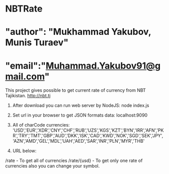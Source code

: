 # NBTRate
# "author": "Mukhammad Yakubov, Munis Turaev"
# "email":"Muhammad.Yakubov91@gmail.com"

This project gives possible to get current rate of currency from NBT Tajikistan.
http://nbt.tj

1. After download you can run web server by NodeJS: node index.js
2. Set url in your browser to get JSON formats data: localhost:9090

3. All of charCode currencies: 'USD','EUR','XDR','CNY','CHF','RUB','UZS','KGS','KZT','BYN','IRR','AFN','PKR','TRY','TMT','GBP','AUD','DKK','ISK','CAD','KWD','NOK','SGD','SEK','JPY','AZN','AMD','GEL','MDL','UAH','AED','SAR','INR','PLN','MYR','THB'

4. URL below:

/rate      - To get all of currencies
/rate/{usd}  - To get only one rate of currencies also you can change your symbol.

 

